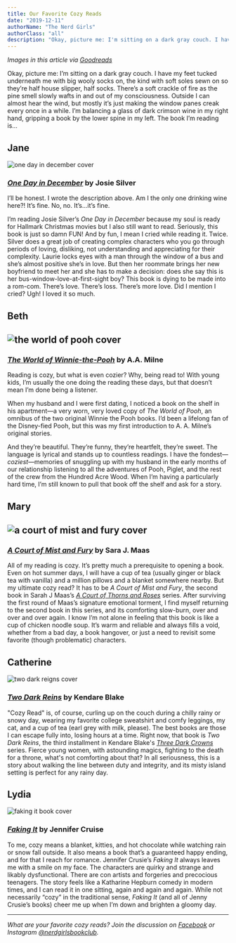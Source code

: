 ```yaml
---
title: Our Favorite Cozy Reads
date: "2019-12-11"
authorName: "The Nerd Girls"
authorClass: "all"
description: "Okay, picture me: I'm sitting on a dark gray couch. I have my feet tucked underneath me with big wooly socks on, the kind with soft soles sewn on so they’re half house slipper, half socks. There's a soft crackle of fire as the pine smell slowly wafts in and out of my consciousness. Outside I can almost hear the wind, but mostly it’s just making the window panes creak every once in a while. I'm balancing a glass of dark crimson wine in my right hand, gripping a book by the lower spine in my left. The book I'm reading is…"
---
```


*Images in this article via [Goodreads](https://www.goodreads.com/)*

Okay, picture me: I’m sitting on a dark gray couch. I have my feet tucked underneath me with big wooly socks on, the kind with soft soles sewn on so they’re half house slipper, half socks. There’s a soft crackle of fire as the pine smell slowly wafts in and out of my consciousness. Outside I can almost hear the wind, but mostly it’s just making the window panes creak every once in a while. I’m balancing a glass of dark crimson wine in my right hand, gripping a book by the lower spine in my left. The book I’m reading is…

<h2 class="utl-color--jane">Jane</h2>

![one day in december cover](one-day-in-december.jpg)

### <span class="utl-color--jane">[*One Day in December*](https://www.goodreads.com/book/show/38255337-one-day-in-december)</jane> by Josie Silver

I’ll be honest. I wrote the description above. Am I the only one drinking wine here?! It’s fine. No, no. It’s...it’s fine.

I’m reading Josie Silver’s *One Day in December* because my soul is ready for Hallmark Christmas movies but I also still want to read. Seriously, this book is just so damn FUN! And by fun, I mean I cried while reading it. Twice. Silver does a great job of creating complex characters who you go through periods of loving, disliking, not understanding and appreciating for their complexity. Laurie locks eyes with a man through the window of a bus and she’s almost positive she’s in love. But then her roommate brings her new boyfriend to meet her and she has to make a decision: does she say this is her bus-window-love-at-first-sight boy? This book is dying to be made into a rom-com. There’s love. There’s loss. There’s more love. Did I mention I cried? Ugh! I loved it so much.

<h2 class="utl-color--elizabeth">Beth<h2>

![the world of pooh cover](the-world-of-pooh.jpg)

### <span class="utl-color--elizabeth">[*The World of Winnie-the-Pooh*](https://www.goodreads.com/book/show/99111.The_World_of_Winnie_the_Pooh)</span> by A.A. Milne

Reading is cozy, but what is even cozier? Why, being read to! With young kids, I’m usually the one doing the reading these days, but that doesn’t mean I’m done being a listener.

When my husband and I were first dating, I noticed a book on the shelf in his apartment—a very worn, very loved copy of *The World of Pooh*, an omnibus of the two original Winnie the Pooh books. I’d been a lifelong fan of the Disney-fied Pooh, but this was my first introduction to A. A. Milne’s original stories.

And they’re beautiful. They’re funny, they’re heartfelt, they’re sweet. The language is lyrical and stands up to countless readings. I have the fondest—*coziest*—memories of snuggling up with my husband in the early months of our relationship listening to all the adventures of Pooh, Piglet, and the rest of the crew from the Hundred Acre Wood. When I’m having a particularly hard time, I’m still known to pull that book off the shelf and ask for a story.

<h2 class="utl-color--mary">Mary<h2>

![a court of mist and fury cover](a-court-of-mist-and-fury.jpg)

### <span class="utl-color--mary">[*A Court of Mist and Fury*](https://www.goodreads.com/book/show/17927395-a-court-of-mist-and-fury)</span> by Sara J. Maas

All of my reading is cozy. It’s pretty much a prerequisite to opening a book. Even on hot summer days, I will have a cup of tea (usually ginger or black tea with vanilla) and a million pillows and a blanket somewhere nearby. But my ultimate cozy read? It has to be *A Court of Mist and Fury*, the second book in Sarah J Maas’s <span class="utl-color--mary">[*A Court of Thorns and Roses*](https://www.goodreads.com/series/104014-a-court-of-thorns-and-roses)</span> series. After surviving the first round of Maas’s signature emotional torment, I find myself returning to the second book in this series, and its comforting slow-burn, over and over and over again. I know I’m not alone in feeling that this book is like a cup of chicken noodle soup. It’s warm and reliable and always fills a void, whether from a bad day, a book hangover, or just a need to revisit some favorite (though problematic) characters.

<h2 class="utl-color--catherine">Catherine</h2>

![two dark reigns cover](two-dark-reigns.jpg)

### <span class="utl-color--catherine">[*Two Dark Reins*](https://www.goodreads.com/book/show/37486213-two-dark-reigns)</span> by Kendare Blake

"Cozy Read" is, of course, curling up on the couch during a chilly rainy or snowy day, wearing my favorite college sweatshirt and comfy leggings, my cat, and a cup of tea (earl grey with milk, please). The best books are those I can escape fully into, losing hours at a time. Right now, that book is *Two Dark Reins*, the third installment in Kendare Blake's <span class="utl-color--catherine">[*Three Dark Crowns*](https://www.goodreads.com/series/136654-three-dark-crowns)</span> series. Fierce young women, with astounding magics, fighting to the death for a throne, what's not comforting about that? In all seriousness, this is a story about walking the line between duty and integrity, and its misty island setting is perfect for any rainy day.

<h2 class="utl-color--lydia">Lydia</h2>

![faking it book cover](faking-it.jpg)

### <span class="utl-color--lydia">[*Faking It*](https://www.goodreads.com/book/show/33729.Faking_It)</span> by Jennifer Cruise

To me, cozy means a blanket, kitties, and hot chocolate while watching rain or snow fall outside. It also means a book that’s a guaranteed happy ending, and for that I reach for romance. Jennifer Crusie’s *Faking It* always leaves me with a smile on my face. The characters are quirky and strange and likably dysfunctional. There are con artists and forgeries and precocious teenagers. The story feels like a Katharine Hepburn comedy in modern times, and I can read it in one sitting, again and again and again. While not necessarily “cozy” in the traditional sense, *Faking It* (and all of Jenny Crusie’s books) cheer me up when I’m down and brighten a gloomy day.

---

*What are your favorite cozy reads? Join the discussion on [Facebook](https://www.facebook.com/groups/566114107531110/) or Instagram [@nerdgirlsbookclub](https://www.instagram.com/nerdgirlsbookclub/).*
